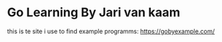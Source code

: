 # Go Learning By Jari van kaam
this is te site i use to find example programms: https://gobyexample.com/
